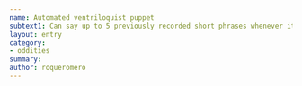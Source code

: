 ```yaml
---
name: Automated ventriloquist puppet
subtext1: Can say up to 5 previously recorded short phrases whenever its owner is near. It can be re-recorded.
layout: entry
category:
- oddities
summary:
author: roqueromero
---
```

